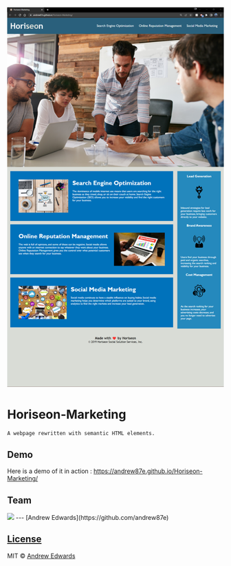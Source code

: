 # ![Horiseon-Marketing](https://github.com/Andrew87E/Horiseon-Marketing/blob/6fee9cdd67cc639ba3deef055f536c0aa612b08d/assets/images/2022-06-15_19-50.png?size=250 "Screenshot")

# Horiseon-Marketing
    A webpage rewritten with semantic HTML elements.


## Demo
Here is a demo of it in action : https://andrew87e.github.io/Horiseon-Marketing/

## Team

<img src="https://github.com/andrew87e">
---
[Andrew Edwards](https://github.com/andrew87e)

## [License](https://github.com/Andrew87E/Horiseon-Marketing/blob/main/LICENSE)
 

MIT © [Andrew Edwards](https://github.com/andrew87e)